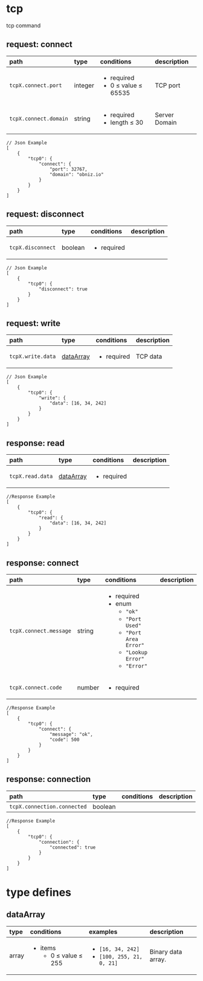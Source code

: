 
#  <a name="tcp">tcp</a>


tcp command

##  request: <a name="-request-tcp-connect">connect</a>




| path | type | conditions  | description |
|:---- |:---- |:---- |:---- |
| `tcpX.connect.port` |  integer  | <ul><li>required</li><li>0 &le; value &le; 65535</li></ul> | TCP port&nbsp; |
| `tcpX.connect.domain` |  string  | <ul><li>required</li><li>length &le; 30</li></ul> | Server Domain&nbsp; |



```
// Json Example
[
    {
        "tcp0": {
            "connect": {
                "port": 32767,
                "domain": "obniz.io"
            }
        }
    }
]
```


##  request: <a name="-request-tcp-disconnect">disconnect</a>




| path | type | conditions  | description |
|:---- |:---- |:---- |:---- |
| `tcpX.disconnect` |  boolean  | <ul><li>required</li></ul> | &nbsp; |



```
// Json Example
[
    {
        "tcp0": {
            "disconnect": true
        }
    }
]
```


##  request: <a name="-request-tcp-write">write</a>




| path | type | conditions  | description |
|:---- |:---- |:---- |:---- |
| `tcpX.write.data` | [dataArray](#dataarray)  | <ul><li>required</li></ul> | TCP data&nbsp; |



```
// Json Example
[
    {
        "tcp0": {
            "write": {
                "data": [16, 34, 242]
            }
        }
    }
]
```






##  response: <a name="-response-tcp-read">read</a>




| path | type | conditions  | description |
|:---- |:---- |:---- |:---- |
| `tcpX.read.data` | [dataArray](#dataarray)  | <ul><li>required</li></ul> | &nbsp; |



```
//Response Example
[
    {
        "tcp0": {
            "read": {
                "data": [16, 34, 242]
            }
        }
    }
]
```


##  response: <a name="-response-tcp-connect">connect</a>




| path | type | conditions  | description |
|:---- |:---- |:---- |:---- |
| `tcpX.connect.message` |  string  | <ul><li>required</li><li>enum <ul><li>`"ok"`</li><li>`"Port Used"`</li><li>`"Port Area Error"`</li><li>`"Lookup Error"`</li><li>`"Error"`</li></ul></li></ul> | &nbsp; |
| `tcpX.connect.code` |  number  | <ul><li>required</li></ul> | &nbsp; |



```
//Response Example
[
    {
        "tcp0": {
            "connect": {
                "message": "ok",
                "code": 500
            }
        }
    }
]
```


##  response: <a name="-response-tcp-connection">connection</a>




| path | type | conditions  | description |
|:---- |:---- |:---- |:---- |
| `tcpX.connection.connected` |  boolean  | &nbsp; | &nbsp; |



```
//Response Example
[
    {
        "tcp0": {
            "connection": {
                "connected": true
            }
        }
    }
]
```






# type defines



##  <a name="dataarray">dataArray</a>
| type | conditions | examples | description |
|:----|:----|:----|:----|
| array | <ul><li>items<br/><ul><li>0 &le; value &le; 255</li></ul></li></ul>  |  <ul><li>`[16, 34, 242]`</li><li>`[100, 255, 21, 0, 21]`</li></ul> | Binary data array.&nbsp; |






